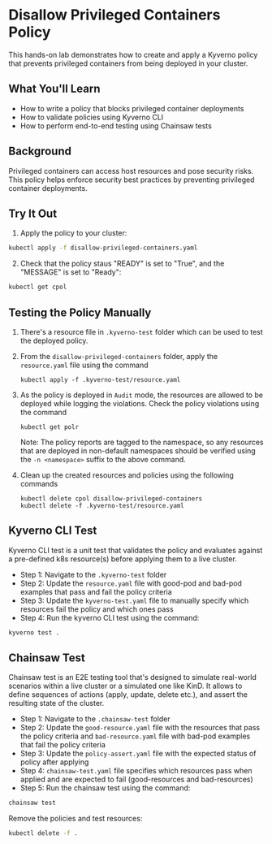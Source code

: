 # Disallow Privileged Containers Policy

This hands-on lab demonstrates how to create and apply a Kyverno policy that prevents privileged containers from being deployed in your cluster.

## What You'll Learn

- How to write a policy that blocks privileged container deployments
- How to validate policies using Kyverno CLI
- How to perform end-to-end testing using Chainsaw tests

## Background

Privileged containers can access host resources and pose security risks. This policy helps enforce security best practices by preventing privileged container deployments.

## Try It Out

1. Apply the policy to your cluster:
```bash
kubectl apply -f disallow-privileged-containers.yaml
```

2. Check that the policy staus "READY" is set to "True", and the "MESSAGE" is set to "Ready":
```bash
kubectl get cpol
```

## Testing the Policy Manually

1. There's a resource file in `.kyverno-test` folder which can be used to test the deployed policy.
2. From the `disallow-privileged-containers` folder, apply the `resource.yaml` file using the command
   ```
   kubectl apply -f .kyverno-test/resource.yaml
   ```
3. As the policy is deployed in `Audit` mode, the resources are allowed to be deployed while logging the violations. Check the policy violations using the command
   ```
   kubectl get polr
   ```
   Note: The policy reports are tagged to the namespace, so any resources that are deployed in non-default namespaces should be verified using the `-n <namespace>` suffix to the above command.

4. Clean up the created resources and policies using the following commands
   ```
   kubectl delete cpol disallow-privileged-containers
   kubectl delete -f .kyverno-test/resource.yaml
   ```

## Kyverno CLI Test
Kyverno CLI test is a unit test that validates the policy and evaluates against a pre-defined k8s resource(s) before applying them to a live cluster.
 * Step 1: Navigate to the `.kyverno-test` folder
 * Step 2: Update the `resource.yaml` file with good-pod and bad-pod examples that pass and fail the policy criteria
 * Step 3: Update the `kyverno-test.yaml` file to manually specify which resources fail the policy and which ones pass
 * Step 4: Run the kyverno CLI test using the command:
 ```bash
 kyverno test .
 ```

## Chainsaw Test
Chainsaw test is an E2E testing tool that's designed to simulate real-world scenarios within a live cluster or a simulated one like KinD. It allows to define sequences of actions (apply, update, delete etc.), and assert the resulting state of the cluster.
 * Step 1: Navigate to the `.chainsaw-test` folder
 * Step 2: Update the `good-resource.yaml` file with the resources that pass the policy criteria and `bad-resource.yaml` file with bad-pod examples that fail the policy criteria
 * Step 3: Update the `policy-assert.yaml` file with the expected status of policy after applying
 * Step 4: `chainsaw-test.yaml` file specifies which resources pass when applied and are expected to fail (good-resources and bad-resources)
 * Step 5: Run the chainsaw test using the command:
 ```bash
 chainsaw test 
 ```

Remove the policies and test resources:
```bash
kubectl delete -f .
```
